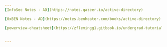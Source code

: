 ```yaml
---
[InfoSec Notes - AD](https://notes.qazeer.io/active-directory)    

[0xBEN Notes - AD](https://notes.benheater.com/books/active-directory)  

[powerview-cheatsheet](https://zflemingg1.gitbook.io/undergrad-tutorials/powerview/powerview-cheatsheet)


---
```



